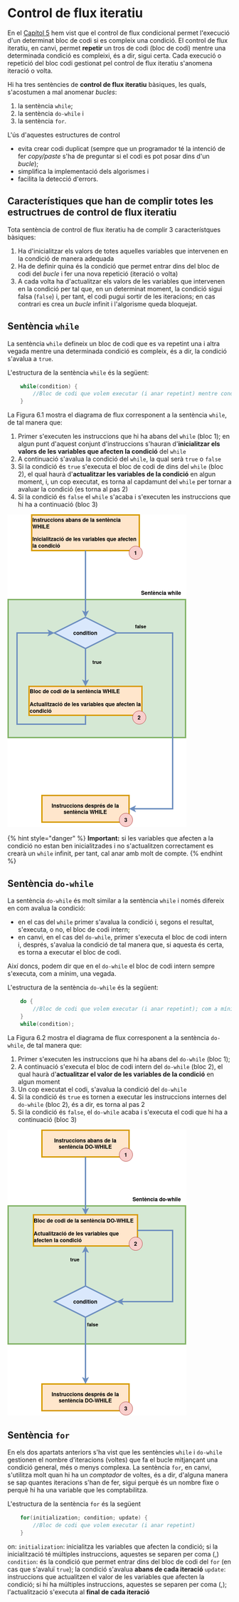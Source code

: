# Control de flux iteratiu
En el [Capítol 5](chapter5.md) hem vist que el control de flux condicional permet l'execució d'un determinat bloc de codi si es compleix una condició. El control de flux iteratiu, en canvi, permet **repetir** un tros de codi (bloc de codi) mentre una determinada condició es compleixi, és a dir, sigui certa. Cada execució o repetició del bloc codi gestionat pel control de flux iteratiu s'anomena iteració o volta.

Hi ha tres sentències de **control de flux iteratiu** bàsiques, les quals, s'acostumen a mal anomenar *bucles*:
1. la sentència `while`;
2. la sentència `do-while` i
3. la sentència `for`.

L'ús d'aquestes estructures de control 
* evita crear codi duplicat (sempre que un programador té la intenció de fer *copy/paste* s'ha de preguntar si el codi es pot posar dins d'un *bucle*);
* simplifica la implementació dels algorismes i 
* facilita la detecció d'errors.

## Característiques que han de complir totes les estructrues de control de flux iteratiu
Tota sentència de control de flux iteratiu ha de complir 3 característques bàsiques:
1. Ha d'inicialitzar els valors de totes aquelles variables que intervenen en la condició de manera adequada
2. Ha de definir quina és la condició que permet entrar dins del bloc de codi del *bucle* i fer una nova repetició (iteració o volta)
3. A cada volta ha d'actualitzar els valors de les variables que intervenen en la condició per tal que, en un determinat moment, la condició sigui falsa (`false`) i, per tant, el codi pugui sortir de les iteracions; en cas contrari es crea un *bucle* infinit i l'algorisme queda bloquejat.

## Sentència `while`
La sentència `while` defineix un bloc de codi que es va repetint una i altra vegada mentre una determinada condició es compleix, és a dir, la condició s'avalua a `true`.

L'estructura de la sentència `while` és la següent:
```java
    while(condition) {
        //Bloc de codi que volem executar (i anar repetint) mentre condition és true
    }
```

La Figura 6.1 mostra el diagrama de flux corresponent a la sentència `while`, de tal manera que:
1. Primer s'executen les instruccions que hi ha abans del `while` (bloc 1); en algun punt d'aquest conjunt d'instruccions s'hauran d'**inicialitzar els valors de les variables que afecten la condició** del `while`
2. A continuació s'avalua la condició del `while`, la qual serà `true` o `false`
3. Si la condició és `true` s'executa el bloc de codi de dins del `while` (bloc 2), el qual haurà d'**actualitzar les variables de la condició** en algun moment, i, un cop executat, es torna al capdamunt del `while` per tornar a avaluar la condició (es torna al pas 2)
4. Si la condició és `false` el `while` s'acaba i s'executen les instruccions que hi ha a continuació (bloc 3)

![Figura 6.1: diagrama de flux de la sentència `while`](img/while_flowchart.png)

<!-- Notació Gitbook per poder fer blocs ressaltats-->
{% hint style="danger" %}
**Important:** si les variables que afecten a la condició no estan ben inicialitzades i no s'actualitzen correctament es crearà un `while` infinit, per tant, cal anar amb molt de compte.
{% endhint %}

## Sentència `do-while`
La sentència `do-while` és molt similar a la sentència `while` i només difereix en com avalua la condició:
* en el cas del `while` primer s'avalua la condició i, segons el resultat, s'executa, o no, el bloc de codi intern;
* en canvi, en el cas del `do-while`, primer s'executa el bloc de codi intern i, després, s'avalua la condició de tal manera que, si aquesta és certa, es torna a executar el bloc de codi.

Així doncs, podem dir que en el `do-while` el bloc de codi intern sempre s'executa, com a mínim, una vegada.

L'estructura de la sentència `do-while` és la següent:
```java
    do {
        //Bloc de codi que volem executar (i anar repetint); com a mínim s'executa sempre una vegada
    }
    while(condition);
```

La Figura 6.2 mostra el diagrama de flux corresponent a la sentència `do-while`, de tal manera que:
1. Primer s'executen les instruccions que hi ha abans del `do-while` (bloc 1);
2. A continuació s'executa el bloc de codi intern del `do-while` (bloc 2), el qual haurà d'**actualitzar el valor de les variables de la condició** en algun moment
3. Un cop executat el codi, s'avalua la condició del `do-while`
4. Si la condició és `true` es tornen a executar les instruccions internes del `do-while` (bloc 2), és a dir, es torna al pas 2
5. Si la condició és `false`, el `do-while` acaba i s'executa el codi que hi ha a continuació (bloc 3)

![Figura 6.2: diagrama de flux de la sentència `do-while`](img/dowhile_flowchart.png)

## Sentència `for`
En els dos apartats anteriors s'ha vist que les sentències `while` i `do-while` gestionen el nombre d'iteracions (voltes) que fa el bucle mitjançant una condició general, més o menys complexa. La sentència `for`, en canvi, s'utilitza molt quan hi ha un *comptador* de voltes, és a dir, d'alguna manera se sap quantes iteracions s'han de fer, sigui perquè és un nombre fixe o perquè hi ha una variable que les comptabilitza.

L'estructura de la sentència `for` és la següent
```java
    for(initialization; condition; update) {
        //Bloc de codi que volem executar (i anar repetint)
    }
```
on:
`initialization`: inicialitza les variables que afecten la condició; si la inicialització té múltiples instruccions, aquestes se separen per coma (,)
`condition`: és la condició que permet entrar dins del bloc de codi del `for` (en cas que s'avaluï `true`); la condició s'avalua **abans de cada iteració**
`update`: instruccions que actualitzen el valor de les variables que afecten la condició; si hi ha múltiples instruccions, aquestes se separen per coma (,); l'actualització s'executa al **final de cada iteració**